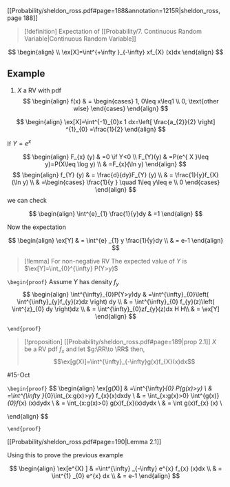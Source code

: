 
[[Probability/sheldon_ross.pdf#page=188&annotation=1215R|sheldon_ross, page 188]]

> [!definition] 
> Expectation of [[Probability/7. Continuous Random Variable|Continuous Random Variable]] 
> 
$$
\begin{align} \\
\ex[X]=\int^{+\infty }_{-\infty} xf_{X} (x)dx
\end{align}
$$

## Example
1. $X$ a RV with pdf
$$
\begin{align}
f(x) & = \begin{cases}
1, 0\leq x\leq1 \\
0, \text{other wise}
\end{cases}
\end{align}
$$

$$
\begin{align}
\ex[X]=\int^{-1}_{0}x 1 dx=\left[ \frac{a_{2}}{2} \right]  ^{1}_{0}   =\frac{1}{2} 
\end{align}
$$

If $Y=e^{ x }$

$$
\begin{align}
		F_{x} (y) & =0 \if Y<0 \\
			F_{Y}(y) & =P(e^{ X }\leq y)=P(X\leq \log y)   \\
 & =F_{x}(\ln y) 
\end{align}
$$
$$
\begin{align}
				f_{Y} (y)  & = \frac{d}{dy}F_{Y} (y) \\
		 & = \frac{1}{y}f_{X} (\ln y) \\
 & =\begin{cases}
 \frac{1}{y } \quad 1\leq y\leq e  \\
0
\end{cases}
\end{align}
$$
we can check 

$$
\begin{align}
		\int^{e}_{1} \frac{1}{y}dy & =1  
\end{align}
$$

Now the expectation 

$$
\begin{align}
				\ex[Y] & = \int^{e} _{1} y \frac{1}{y}dy \\
 & = e-1
\end{align}
$$

> [!lemma] 
> For non-negative RV The expected value of $Y$ is $\ex[Y]=\int_{0}^{\infty} P(Y>y)$ 


`\begin{proof}` 
Assume $Y$ has density $f_{y}$ 
$$
\begin{align}
\int^{\infty}_{0}P(Y>y)dy & =\int^{\infty}_{0}\left( \int^{\infty}_{y}f_{y}(z)dz    \right)     dy \\
 & = \int^{\infty}_{0} f_{y}(z)\left( \int^{z}_{0} dy   \right)dz    \\
 & = \int^{\infty}_{0}zf_{y}(z)dx  H  H\\
 & = \ex[Y] 
\end{align}
$$

 `\end{proof}`
 


> [!proposition]  [[Probability/sheldon_ross.pdf#page=189|prop 2.1]]
> $X$ be a RV pdf $f_{x}$ and let $g:\RR\to \RR$ then, 
> $$\ex[g(X)]=\int^{\infty}_{-\infty}g(x)f_{X}(x)dx$$


#15-Oct


`\begin{proof}` 
$$
\begin{align}
\ex[g(X)]  & =\int^{\infty}_{0} P(g(x)>y)   \\
 & =\int^{\infty }_{0}\int_{x:g(x)>y}   f_{x}(x)dxdy  \\
 & =  \int_{x:g(x)>0} \int^{g(x)}_{0}f_{x} (x)dydx  \\
 & = \int_{x:g(x)>0} g(x)f_{x}(x)dydx \\
 & = \int g(x)f_{x} (x)    \\
 
\end{align}
$$



 `\end{proof}`


[[Probability/sheldon_ross.pdf#page=190|Lemma 2.1]]

Using this to prove the previous example

$$
\begin{align}
\ex[e^{X} ] & =\int^{\infty} _{-\infty} e^{x} f_{x} (x)dx  \\
& = \int^{1} _{0} e^{x} dx \\
&  = e-1
\end{align}
$$
